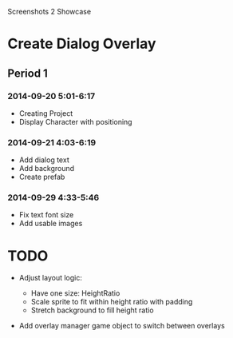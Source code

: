 Screenshots 2 Showcase


# Create Dialog Overlay

## Period 1

### 2014-09-20 5:01-6:17

- Creating Project
- Display Character with positioning
 
### 2014-09-21 4:03-6:19

- Add dialog text
- Add background
- Create prefab

### 2014-09-29 4:33-5:46

- Fix text font size
- Add usable images



# TODO

- Adjust layout logic:
	- Have one size: HeightRatio
	- Scale sprite to fit within height ratio with padding
	- Stretch background to fill height ratio


- Add overlay manager game object to switch between overlays